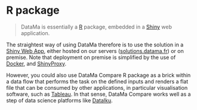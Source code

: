 # R package

> DataMa is essentially a [R](https://www.r-project.org/) package, embedded in a [Shiny](https://shiny.rstudio.com/) web application.

The straightest way of using DataMa therefore is to use the solution in a [Shiny Web App](general/general.md), either hosted on our servers ([solutions.datama.fr](https://solutions.datama.fr/)) or on premise.
Note that deployment on premise is simplified by the use of [Docker](https://www.docker.com/), and [ShinyProxy](https://www.shinyproxy.io/).

However, you could also use DataMa Compare R package as a brick within a data flow that performs the task on the defined inputs and renders a flat file that can be consumed by other applications, in particular visualisation software, such as [Tableau](https://www.tableau.com/). In that sense, DataMa Compare works well as a step of data science platforms like [DataIku](https://www.dataiku.com/).
